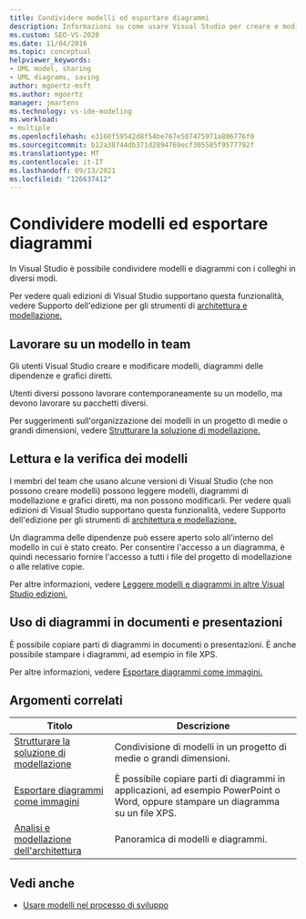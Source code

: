 ```yaml
---
title: Condividere modelli ed esportare diagrammi
description: Informazioni su come usare Visual Studio per creare e modificare modelli, diagrammi delle dipendenze e grafici diretti.
ms.custom: SEO-VS-2020
ms.date: 11/04/2016
ms.topic: conceptual
helpviewer_keywords:
- UML model, sharing
- UML diagrams, saving
author: mgoertz-msft
ms.author: mgoertz
manager: jmartens
ms.technology: vs-ide-modeling
ms.workload:
- multiple
ms.openlocfilehash: e3160f59542d8f54be767e507475971a806776f0
ms.sourcegitcommit: b12a38744db371d2894769ecf305585f9577792f
ms.translationtype: MT
ms.contentlocale: it-IT
ms.lasthandoff: 09/13/2021
ms.locfileid: "126637412"
---
```

# <a name="share-models-and-exporting-diagrams"></a>Condividere modelli ed esportare diagrammi
In Visual Studio è possibile condividere modelli e diagrammi con i colleghi in diversi modi.

 Per vedere quali edizioni di Visual Studio supportano questa funzionalità, vedere Supporto dell'edizione per gli strumenti di [architettura e modellazione.](../ide/class-designer/how-to-add-class-diagrams-to-projects.md)

## <a name="working-on-a-model-as-a-team"></a>Lavorare su un modello in team
 Gli utenti Visual Studio creare e modificare modelli, diagrammi delle dipendenze e grafici diretti.

 Utenti diversi possono lavorare contemporaneamente su un modello, ma devono lavorare su pacchetti diversi.

 Per suggerimenti sull'organizzazione dei modelli in un progetto di medie o grandi dimensioni, vedere [Strutturare la soluzione di modellazione.](../modeling/structure-your-modeling-solution.md)

## <a name="reading-and-reviewing-models"></a>Lettura e la verifica dei modelli
 I membri del team che usano alcune versioni di Visual Studio (che non possono creare modelli) possono leggere modelli, diagrammi di modellazione e grafici diretti, ma non possono modificarli.  Per vedere quali edizioni di Visual Studio supportano questa funzionalità, vedere Supporto dell'edizione per gli strumenti di [architettura e modellazione.](../modeling/analyze-and-model-your-architecture.md#VersionSupport)

 Un diagramma delle dipendenze può essere aperto solo all'interno del modello in cui è stato creato. Per consentire l'accesso a un diagramma, è quindi necessario fornire l'accesso a tutti i file del progetto di modellazione o alle relative copie.

 Per altre informazioni, vedere [Leggere modelli e diagrammi in altre Visual Studio edizioni.](../modeling/read-models-and-diagrams-in-other-visual-studio-editions.md)

## <a name="using-diagrams-in-documents-and-presentations"></a>Uso di diagrammi in documenti e presentazioni
 È possibile copiare parti di diagrammi in documenti o presentazioni. È anche possibile stampare i diagrammi, ad esempio in file XPS.

 Per altre informazioni, vedere [Esportare diagrammi come immagini.](../modeling/export-diagrams-as-images.md)

## <a name="related-topics"></a>Argomenti correlati

|Titolo|Descrizione|
|-|-|
|[Strutturare la soluzione di modellazione](../modeling/structure-your-modeling-solution.md)|Condivisione di modelli in un progetto di medie o grandi dimensioni.|
|[Esportare diagrammi come immagini](../modeling/export-diagrams-as-images.md)|È possibile copiare parti di diagrammi in applicazioni, ad esempio PowerPoint o Word, oppure stampare un diagramma su un file XPS.|
|[Analisi e modellazione dell'architettura](../modeling/analyze-and-model-your-architecture.md)|Panoramica di modelli e diagrammi.|

## <a name="see-also"></a>Vedi anche

- [Usare modelli nel processo di sviluppo](../modeling/use-models-in-your-development-process.md)
